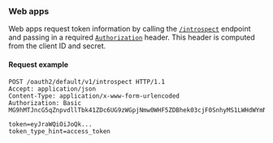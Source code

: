 ### Web apps

Web apps request token information by calling the [`/introspect`](https://developer.okta.com/docs/api/openapi/okta-oauth/oauth/tag/CustomAS/#tag/CustomAS/operation/introspectCustomAS) endpoint and passing in a required [`Authorization`](https://developer.okta.com/docs/api/openapi/okta-oauth/guides/client-auth/#client-authentication-methods) header. This header is computed from the client ID and secret.

#### Request example

```http
POST /oauth2/default/v1/introspect HTTP/1.1
Accept: application/json
Content-Type: application/x-www-form-urlencoded
Authorization: Basic MG9hMTJncG5qZnpvdllTbk41ZDc6UG9zWGpjNmw0WHF5ZDBhek03cjF0SnhyMS1LWHdWYmNFaDk0Q0FDNA==

token=eyJraWQiOiJoQk...
token_type_hint=access_token
```
